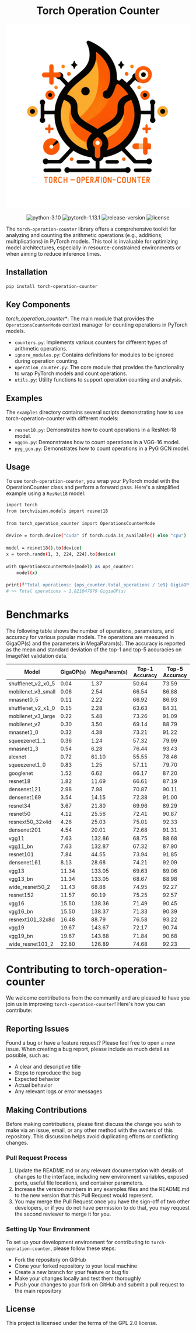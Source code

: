 <div align="center">

<h1> Torch Operation Counter</h1>
<img src="docs/logo/torch-operation-counter-logo-512.png"/>

![python-3.10](https://img.shields.io/badge/python-3.10%2B-blue)
![pytorch-1.13.1](https://img.shields.io/badge/torch-1.13.1%2B-orange)
![release-version](https://img.shields.io/badge/release-0.1-green)
![license](https://img.shields.io/badge/license-GPL%202-red)
</div>

The `torch-operation-counter` library offers a comprehensive toolkit for analyzing and counting the arithmetic operations (e.g., additions, multiplications) in PyTorch models. 
This tool is invaluable for optimizing model architectures, especially in resource-constrained environments or when aiming to reduce inference times.

## Installation
```bash
pip install torch-operation-counter
```

## Key Components
*torch_operation_counter**: The main module that provides the `OperationsCounterMode` context manager for counting operations in PyTorch models.
 * `counters.py`: Implements various counters for different types of arithmetic operations.
 * `ignore_modules.py`: Contains definitions for modules to be ignored during operation counting.
 * `operation_counter.py`: The core module that provides the functionality to wrap PyTorch models and count operations.
 * `utils.py`: Utility functions to support operation counting and analysis.

## Examples
The `examples` directory contains several scripts demonstrating how to use torch-operation-counter with different models:
 * `resnet18.py`: Demonstrates how to count operations in a ResNet-18 model.
 * `vgg16.py`: Demonstrates how to count operations in a VGG-16 model.
 * `pyg_gcn.py`: Demonstrates how to count operations in a PyG GCN model.

## Usage
To use `torch-operation-counter`, you wrap your PyTorch model with the OperationCounter class and perform a forward pass. Here's a simplified example using a `ResNet18` model:
```bash
import torch
from torchvision.models import resnet18

from torch_operation_counter import OperationsCounterMode

device = torch.device("cuda" if torch.cuda.is_available() else "cpu")

model = resnet18().to(device)
x = torch.randn(1, 3, 224, 224).to(device)

with OperationsCounterMode(model) as ops_counter:
    model(x)
    
print(f"Total operations: {ops_counter.total_operations / 1e9} GigiaOP(s)")
# >> Total operations ~ 1.821047879 GigiaOP(s)
```

# Benchmarks

The following table shows the number of operations, parameters, and accuracy for various popular models. The operations are measured in GigaOP(s) and the parameters in MegaParam(s). The accuracy is reported as the mean and standard deviation of the top-1 and top-5 accuracies on ImageNet validation data.

| Model              |        GigaOP(s)     |       MegaParam(s)      | Top-1 Accuracy | Top-5 Accuracy |
|--------------------|----------------------|-------------------------|----------------|----------------|
| shufflenet_v2_x0_5 | 0.04                 | 1.37                    | 50.64          | 73.59          |
| mobilenet_v3_small | 0.06                 | 2.54                    | 66.54          | 86.88          |
| mnasnet0_5         | 0.11                 | 2.22                    | 66.92          | 86.93          |
| shufflenet_v2_x1_0 | 0.15                 | 2.28                    | 63.63          | 84.31          |
| mobilenet_v3_large | 0.22                 | 5.48                    | 73.26          | 91.09          |
| mobilenet_v2       | 0.30                 | 3.50                    | 69.14          | 88.79          |
| mnasnet1_0         | 0.32                 | 4.38                    | 73.21          | 91.22          |
| squeezenet1_1      | 0.36                 | 1.24                    | 57.32          | 79.99          |
| mnasnet1_3         | 0.54                 | 6.28                    | 76.44          | 93.43          |
| alexnet            | 0.72                 | 61.10                   | 55.55          | 78.46          |
| squeezenet1_0      | 0.83                 | 1.25                    | 57.11          | 79.70          |
| googlenet          | 1.52                 | 6.62                    | 66.17          | 87.20          |
| resnet18           | 1.82                 | 11.69                   | 66.61          | 87.19          |
| densenet121        | 2.98                 | 7.98                    | 70.87          | 90.11          |
| densenet169        | 3.54                 | 14.15                   | 72.38          | 91.00          |
| resnet34           | 3.67                 | 21.80                   | 69.96          | 89.29          |
| resnet50           | 4.12                 | 25.56                   | 72.41          | 90.87          |
| resnext50_32x4d    | 4.26                 | 25.03                   | 75.01          | 92.33          |
| densenet201        | 4.54                 | 20.01                   | 72.68          | 91.31          |
| vgg11              | 7.63                 | 132.86                  | 68.75          | 88.68          |
| vgg11_bn           | 7.63                 | 132.87                  | 67.32          | 87.90          |
| resnet101          | 7.84                 | 44.55                   | 73.94          | 91.85          |
| densenet161        | 8.13                 | 28.68                   | 74.21          | 92.09          |
| vgg13              | 11.34                | 133.05                  | 69.63          | 89.06          |
| vgg13_bn           | 11.34                | 133.05                  | 68.67          | 88.98          |
| wide_resnet50_2    | 11.43                | 68.88                   | 74.95          | 92.27          |
| resnet152          | 11.57                | 60.19                   | 75.25          | 92.57          |
| vgg16              | 15.50                | 138.36                  | 71.49          | 90.45          |
| vgg16_bn           | 15.50                | 138.37                  | 71.33          | 90.39          |
| resnext101_32x8d   | 16.48                | 88.79                   | 76.58          | 93.22          |
| vgg19              | 19.67                | 143.67                  | 72.17          | 90.74          |
| vgg19_bn           | 19.67                | 143.68                  | 71.84          | 90.68          |
| wide_resnet101_2   | 22.80                | 126.89                  | 74.68          | 92.23          |


# Contributing to torch-operation-counter

We welcome contributions from the community and are pleased to have you join us in improving `torch-operation-counter`! Here's how you can contribute:

## Reporting Issues

Found a bug or have a feature request? Please feel free to open a new issue. 
When creating a bug report, please include as much detail as possible, such as:
- A clear and descriptive title
- Steps to reproduce the bug
- Expected behavior
- Actual behavior
- Any relevant logs or error messages

## Making Contributions

Before making contributions, please first discuss the change you wish to make via an issue, email, or any other method with the owners of this repository. This discussion helps avoid duplicating efforts or conflicting changes.

### Pull Request Process

1. Update the README.md or any relevant documentation with details of changes to the interface, including new environment variables, exposed ports, useful file locations, and container parameters.
2. Increase the version numbers in any examples files and the README.md to the new version that this Pull Request would represent.
3. You may merge the Pull Request once you have the sign-off of two other developers, or if you do not have permission to do that, you may request the second reviewer to merge it for you.

### Setting Up Your Environment

To set up your development environment for contributing to `torch-operation-counter`, please follow these steps:
- Fork the repository on GitHub
- Clone your forked repository to your local machine
- Create a new branch for your feature or bug fix
- Make your changes locally and test them thoroughly
- Push your changes to your fork on GitHub and submit a pull request to the main repository

## License
This project is licensed under the terms of the GPL 2.0 license.

